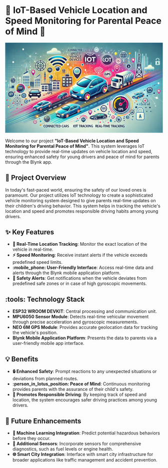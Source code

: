# :red_car: IoT-Based Vehicle Location and Speed Monitoring for Parental Peace of Mind :red_car:

![IoT Monitoring](IOT.jpeg)

Welcome to our project **"IoT-Based Vehicle Location and Speed Monitoring for Parental Peace of Mind"**. This system leverages IoT technology to provide real-time updates on vehicle location and speed, ensuring enhanced safety for young drivers and peace of mind for parents through the Blynk app.

## :star2: Project Overview

In today's fast-paced world, ensuring the safety of our loved ones is paramount. Our project utilizes IoT technology to create a sophisticated vehicle monitoring system designed to give parents real-time updates on their children's driving behavior. This system helps in tracking the vehicle's location and speed and promotes responsible driving habits among young drivers.

## :sparkles: Key Features

- **:round_pushpin: Real-Time Location Tracking**: Monitor the exact location of the vehicle in real-time.
- **:zap: Speed Monitoring**: Receive instant alerts if the vehicle exceeds predefined speed limits.
- **:mobile_phone: User-Friendly Interface**: Access real-time data and alerts through the Blynk mobile application platform.
- **:rotating_light: Safety Alerts**: Get notifications when the vehicle deviates from predefined safe zones or in case of high gyroscopic movements.

## :tools: Technology Stack

- **ESP32 WROOM DEVKIT**: Central processing and communication unit.
- **MPU6050 Sensor Module**: Detects real-time vehicular movement through precise acceleration and gyroscopic measurements.
- **NEO 6M GPS Module**: Provides accurate geolocation data for tracking the vehicle's position.
- **Blynk Mobile Application Platform**: Presents the data to parents via a user-friendly mobile app interface.

## :bulb: Benefits

- **:lock: Enhanced Safety**: Prompt reactions to any unexpected situations or deviations from planned routes.
- **:person_in_lotus_position: Peace of Mind**: Continuous monitoring provides parents with the assurance of their child's safety.
- **:red_car: Promotes Responsible Driving**: By keeping track of speed and location, the system encourages safer driving practices among young drivers.

## :rocket: Future Enhancements

- **:robot: Machine Learning Integration**: Predict potential hazardous behaviors before they occur.
- **:wrench: Additional Sensors**: Incorporate sensors for comprehensive diagnostics, such as fuel levels or engine health.
- **:globe_with_meridians: Smart City Integration**: Interface with smart city infrastructure for broader applications like traffic management and accident prevention.

